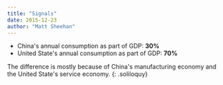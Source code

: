```yaml
---
title: "Signals"
date: 2015-12-23
author: "Matt Sheehan"
---
```

* China's annual consumption as part of GDP: __30%__
* United State's annual consumption as part of GDP: __70%__

The difference is mostly because of China's manufacturing economy and the United State's service economy.
{: .soliloquy}
